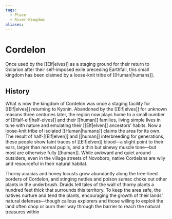 ```yaml
---
tags:
  - Place
  - River-Kingdom
aliases:
---
```

# Cordelon
Once used by the [[Elf|elves]] as a staging ground for their return to Golarion after their self-imposed exile preceding Earthfall, this small kingdom has been claimed by a loose-knit tribe of [[Human|humans]].  

## History
What is now the kingdom of Cordelon was once a staging facility for [[Elf|elves]] returning to Kyonin. Abandoned by the [[Elf|elves]] for unknown reasons three centuries later, the region now plays home to a small number of [[Half-elf|half-elves]] and their [[human]] families, living simple lives in tune with nature and emulating their [[Elf|elven]] ancestors’ habits. Now a loose-knit tribe of isolated [[Human|humans]] claims the area for its own. The result of half-[[Elf|elven]] and [[human]] interbreeding for generations, these people show faint traces of [[Elf|elven]] blood—a slight point to their ears, larger than normal pupils, and a thin but sinewy muscle tone—but most are otherwise fully [[human]]. While awkward and quiet around outsiders, even in the village streets of Novoboro, native Cordelans are wily and resourceful in their natural habitat.

Thorny acacias and honey locusts grow abundantly along the tree-lined borders of Cordelon, and stinging nettles and poison sumac choke out other plants in the underbrush. Druids tell tales of the wall of thorny plants a hundred feet thick that surrounds this territory. To keep the area safe, the natives nurture and tend the plants, encouraging the growth of their lands’ natural defenses—though callous explorers and those willing to exploit the land often chop or burn their way through the barrier to reach the natural treasures within